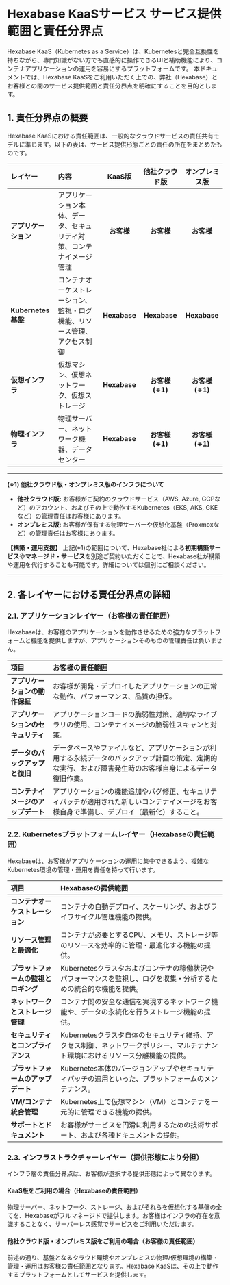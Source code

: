 # Hexabase KaaSサービス サービス提供範囲と責任分界点

Hexabase KaaS（Kubernetes as a Service）は、Kubernetesと完全互換性を持ちながら、専門知識がない方でも直感的に操作できるUIと補助機能により、コンテナアプリケーションの運用を容易にするプラットフォームです。
本ドキュメントでは、Hexabase KaaSをご利用いただく上での、弊社（Hexabase）とお客様との間のサービス提供範囲と責任分界点を明確にすることを目的とします。

## 1. 責任分界点の概要

Hexabase KaaSにおける責任範囲は、一般的なクラウドサービスの責任共有モデルに準じます。以下の表は、サービス提供形態ごとの責任の所在をまとめたものです。

| レイヤー | 内容 | KaaS版 | 他社クラウド版 | オンプレミス版 |
| :--- | :--- | :---: | :---: | :---: |
| **アプリケーション** | アプリケーション本体、データ、セキュリティ対策、コンテナイメージ管理 | **お客様** | **お客様** | **お客様** |
| **Kubernetes基盤** | コンテナオーケストレーション、監視・ログ機能、リソース管理、アクセス制御 | **Hexabase** | **Hexabase** | **Hexabase** |
| **仮想インフラ** | 仮想マシン、仮想ネットワーク、仮想ストレージ | **Hexabase** | **お客様 (※1)** | **お客様 (※1)** |
| **物理インフラ** | 物理サーバー、ネットワーク機器、データセンター | **Hexabase** | **お客様 (※1)** | **お客様 (※1)** |

---
**(※1) 他社クラウド版・オンプレミス版のインフラについて**

* **他社クラウド版:** お客様がご契約のクラウドサービス（AWS, Azure, GCPなど）のアカウント、およびその上で動作するKubernetes（EKS, AKS, GKEなど）の管理責任はお客様にあります。
* **オンプレミス版:** お客様が保有する物理サーバーや仮想化基盤（Proxmoxなど）の管理責任はお客様にあります。

**【構築・運用支援】**
上記(※1)の範囲について、Hexabase社による**初期構築サービス**や**マネージド・サービス**を別途ご契約いただくことで、Hexabase社が構築や運用を代行することも可能です。詳細については個別にご相談ください。

---

## 2. 各レイヤーにおける責任分界点の詳細

### 2.1. アプリケーションレイヤー（お客様の責任範囲）

Hexabaseは、お客様のアプリケーションを動作させるための強力なプラットフォームと機能を提供しますが、アプリケーションそのものの管理責任は負いません。

| 項目 | お客様の責任範囲 |
| :--- | :--- |
| **アプリケーションの動作保証** | お客様が開発・デプロイしたアプリケーションの正常な動作、パフォーマンス、品質の担保。 |
| **アプリケーションのセキュリティ** | アプリケーションコードの脆弱性対策、適切なライブラリの使用、コンテナイメージの脆弱性スキャンと対策。 |
| **データのバックアップと復旧** | データベースやファイルなど、アプリケーションが利用する永続データのバックアップ計画の策定、定期的な実行、および障害発生時のお客様自身によるデータ復旧作業。 |
| **コンテナイメージのアップデート** | アプリケーションの機能追加やバグ修正、セキュリティパッチが適用された新しいコンテナイメージをお客様自身で準備し、デプロイ（最新化）すること。 |

### 2.2. Kubernetesプラットフォームレイヤー（Hexabaseの責任範囲）

Hexabaseは、お客様がアプリケーションの運用に集中できるよう、複雑なKubernetes環境の管理・運用を責任を持って行います。

| 項目 | Hexabaseの提供範囲 |
| :--- | :--- |
| **コンテナオーケストレーション** | コンテナの自動デプロイ、スケーリング、およびライフサイクル管理機能の提供。 |
| **リソース管理と最適化** | コンテナが必要とするCPU、メモリ、ストレージ等のリソースを効率的に管理・最適化する機能の提供。 |
| **プラットフォームの監視とロギング** | Kubernetesクラスタおよびコンテナの稼働状況やパフォーマンスを監視し、ログを収集・分析するための統合的な機能を提供。 |
| **ネットワークとストレージ管理** | コンテナ間の安全な通信を実現するネットワーク機能や、データの永続化を行うストレージ機能の提供。 |
| **セキュリティとコンプライアンス** | Kubernetesクラスタ自体のセキュリティ維持、アクセス制御、ネットワークポリシー、マルチテナント環境におけるリソース分離機能の提供。 |
| **プラットフォームのアップデート** | Kubernetes本体のバージョンアップやセキュリティパッチの適用といった、プラットフォームのメンテナンス。 |
| **VM/コンテナ統合管理** | Kubernetes上で仮想マシン（VM）とコンテナを一元的に管理できる機能の提供。 |
| **サポートとドキュメント** | お客様がサービスを円滑に利用するための技術サポート、および各種ドキュメントの提供。 |

### 2.3. インフラストラクチャーレイヤー（提供形態により分担）

インフラ層の責任分界点は、お客様が選択する提供形態によって異なります。

#### **KaaS版をご利用の場合（Hexabaseの責任範囲）**
物理サーバー、ネットワーク、ストレージ、およびそれらを仮想化する基盤の全てを、Hexabaseがフルマネージドで提供します。お客様はインフラの存在を意識することなく、サーバーレス感覚でサービスをご利用いただけます。

#### **他社クラウド版・オンプレミス版をご利用の場合（お客様の責任範囲）**
前述の通り、基盤となるクラウド環境やオンプレミスの物理/仮想環境の構築・管理・運用はお客様の責任範囲となります。Hexabase KaaSは、その上で動作するプラットフォームとしてサービスを提供します。